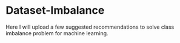 # Dataset-Imbalance
Here I will upload a few suggested recommendations to solve class imbalance problem for machine learning.
